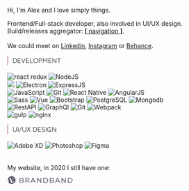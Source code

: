 Hi, I'm Alex and I love simply things.  

Frontend/Full-stack developer, also involved in UI/UX design.  
Build/releases aggregator: [**[** navigation **]**](https://github.com/hadabr/navigation).  
&nbsp;  
We could meet on [Linkedin], [Instagram] or [Behance].   

<img src = "https://raw.githubusercontent.com/hadabr/hadabr/master/assets/DEVELOPMENT.png"/>

![react redux](https://img.shields.io/badge/Lib-React-informational?style=flat&logo=react&logoColor=white&color=55A6BA)
![NodeJS](https://img.shields.io/badge/PF-NodeJS-informational?style=flat&logo=node.js&logoColor=white&color=55A6BA)  
<a href="https://twitter.com/badgen_net"><img src="https://badgen.net/badge/twitter/@badgen_net/1DA1F2?icon&label" /></a>
![Electron](https://img.shields.io/badge/PF-Electron-informational?style=flat&logo=Electron&logoColor=white&color=55A6BA)
![ExpressJS](https://img.shields.io/badge/Server-ExpressJS-informational?style=flat&logo=JavaScript&logoColor=white&color=55A6BA)  
![JavaScript](https://img.shields.io/badge/Code-JavaScript-informational?style=flat&logo=javascript&logoColor=white&color=55A6BA)
![Git](https://img.shields.io/badge/Tools-Git-informational?style=flat&logo=git&logoColor=white&color=55A6BA)
![React Native](https://img.shields.io/badge/FW-React_Native-informational?style=flat&logo=react&logoColor=white&color=55A6BA)
![AngularJS](https://img.shields.io/badge/FW-AngularJS-informational?style=flat&logo=Angular&logoColor=white&color=55A6BA)     
![Sass](https://img.shields.io/badge/Code-Sass-informational?style=flat&logo=sass&logoColor=white&color=55A6BA)
![Vue](https://img.shields.io/badge/Lib-Vue-informational?style=flat&logo=vue.js&logoColor=white&color=55A6BA)
![Bootstrap](https://img.shields.io/badge/Lib-Bootstrap-informational?style=flat&logo=Bootstrap&logoColor=white&color=55A6BA)
![PostgreSQL](https://img.shields.io/badge/DB-PostgreSQL-informational?style=flat&logo=postgresql&logoColor=white&color=55A6BA) 
![Mongodb](https://img.shields.io/badge/DB-Mongodb-informational?style=flat&logo=Mongodb&logoColor=white&color=55A6BA)  
![RestAPI](https://img.shields.io/badge/REST-RestAPI-informational?style=flat&logo=REST&logoColor=white&color=55A6BA)
![GraphQl](https://img.shields.io/badge/API-GraphQl-informational?style=flat&logo=GraphQl&logoColor=white&color=55A6BA)
![Git](https://img.shields.io/badge/Tools-Git-informational?style=flat&logo=Git&logoColor=white&color=55A6BA)
![Webpack](https://img.shields.io/badge/Tools-Webpack-informational?style=flat&logo=Webpack&logoColor=white&color=55A6BA)     
![gulp](https://img.shields.io/badge/Tools-Gulp-informational?style=flat&logo=Gulp&logoColor=white&color=55A6BA)
![nginx](https://img.shields.io/badge/Tools-NGINX-informational?style=flat&logo=NGINX&logoColor=white&color=55A6BA)    


<img src = "https://raw.githubusercontent.com/hadabr/hadabr/master/assets/ui-design.png"/>

![Adobe XD](https://img.shields.io/badge/|-Adobe_XD-informational?style=flat&logo=Adobe-XD&logoColor=white&color=55A6BA)
![Photoshop](https://img.shields.io/badge/|-Photoshop-informational?style=flat&logo=Adobe-Photoshop&logoColor=white&color=55A6BA)
![Figma](https://img.shields.io/badge/|-Figma-informational?style=flat&logo=Figma&logoColor=white&color=55A6BA)
&nbsp;  
&nbsp;  
&nbsp;  
My website, in 2020 I still have one:  
[![brandband](https://raw.githubusercontent.com/hadabr/hadabr/master/assets/brandband.png "brandband")](https://brandband.io/)  

   [linkedin]: <https://www.linkedin.com/in/alex-dovghii/>
   [instagram]: <https://www.instagram.com/pockethabr>
   [behance]: <https://www.behance.net/alexdovghi6c9c>
   [**navigation**]: <https://github.com/hadabr/navigation>
   [linkedin-logo]: https://raw.githubusercontent.com/MartinHeinz/MartinHeinz/master/linkedin-3-16.png 
